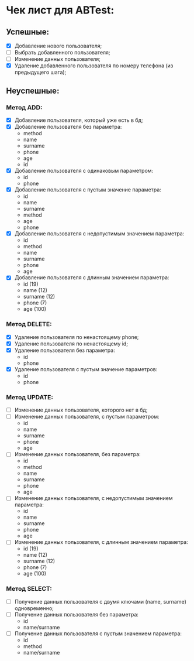 # Чек лист для ABTest:
## Успешные:
- [x] Добавление нового пользователя;
- [ ] Выбрать добавленного пользователя;
- [ ] Изменение данных пользователя;
- [x] Удаление добавленного пользователя по номеру телефона (из предыдущего шага);

## Неуспешные:
### Метод ADD:
  - [x] Добавление пользователя, который уже есть в бд;
  - [x] Добавление пользователя без параметра:
    - method
    - name
    - surname
    - phone
    - age
    - id
  - [x] Добавление пользователя с одинаковым параметром:
    - id
    - phone
  - [x] Добавление пользователя с пустым значение параметра:
    - id
    - name
    - surname
    - method
    - age
    - phone
  - [x] Добавление пользователя с недопустимым значением параметра:
    - id
    - method
    - name
    - surname
    - phone
    - age
  - [x] Добавление пользователя с длинным значением параметра:
    - id (19)
    - name (12)
    - surname (12)
    - phone (7)
    - age (100)
### Метод DELETE:
  - [x] Удаление пользователя по ненастоящему phone;
  - [x] Удаление пользователя по ненастоящему id;
  - [x] Удаление пользователя без параметра:
    - id
    - phone
  - [x] Удаление пользователя с пустым значение параметров:
    - id
    - phone
### Метод UPDATE:
  - [ ] Изменение данных пользователя, которого нет в бд;
  - [ ] Изменение данных пользователя, с пустым параметром:
    - id
    - name
    - surname
    - phone
    - age
  - [ ] Изменение данных пользователя, без параметра:
    - id
    - method
    - name
    - surname
    - phone
    - age
  - [ ] Изменение данных пользователя, с недопустимым значением параметра:
    - id
    - name
    - surname
    - phone
    - age
  - [ ] Изменение данных пользователя, с длинным значением параметра:
    - id (19)
    - name (12)
    - surname (12)
    - phone (7)
    - age (100)
### Метод SELECT:
  - [ ] Получение данных пользователя с двумя ключами (name, surname) одновременно;
  - [ ] Получение данных пользователя без параметра:
    - id
    - name/surname
  - [ ] Получение данных пользователя с пустым значением параметра:
    - id
    - method
    - name/surname